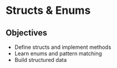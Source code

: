# Structs & Enums

## Objectives

- Define structs and implement methods  
- Learn enums and pattern matching  
- Build structured data